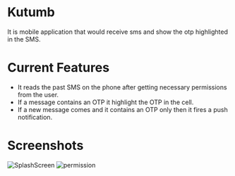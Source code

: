 # Kutumb
It is mobile application that would receive sms  and show the otp highlighted in the SMS.

# Current Features
* It reads the past SMS on the phone after getting necessary permissions from the user.
* If a message contains an OTP it highlight the OTP in the cell.
* If a new message comes and it contains an OTP only then it fires a push notification.


# Screenshots

![SplashScreen](https://user-images.githubusercontent.com/84356050/180723844-f9f52e1f-39e4-48fe-b135-cc565b79cc57.jpeg) ![permission](https://user-images.githubusercontent.com/84356050/180724337-7569787b-150d-430f-b1f9-4da498e2021a.jpeg)
